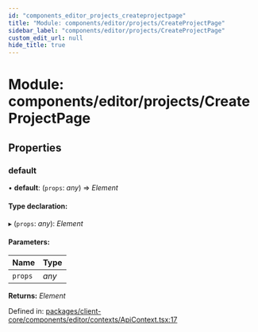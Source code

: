 ```yaml
---
id: "components_editor_projects_createprojectpage"
title: "Module: components/editor/projects/CreateProjectPage"
sidebar_label: "components/editor/projects/CreateProjectPage"
custom_edit_url: null
hide_title: true
---
```


# Module: components/editor/projects/CreateProjectPage

## Properties

### default

• **default**: (`props`: *any*) => *Element*

#### Type declaration:

▸ (`props`: *any*): *Element*

#### Parameters:

Name | Type |
:------ | :------ |
`props` | *any* |

**Returns:** *Element*

Defined in: [packages/client-core/components/editor/contexts/ApiContext.tsx:17](https://github.com/xr3ngine/xr3ngine/blob/66a84a950/packages/client-core/components/editor/contexts/ApiContext.tsx#L17)
